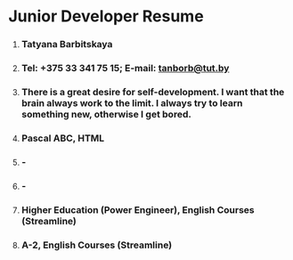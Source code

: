 # Junior Developer Resume
1. ### Tatyana Barbitskaya
1. ### Tel: +375 33 341 75 15; E-mail: tanborb@tut.by
1. ### There is a great desire for self-development. I want that the brain always work to the limit. I always try to learn something new, otherwise I get bored.
1. ### Pascal ABC, HTML
1. ### -  
1. ### - 
1. ### Higher Education (Power Engineer), English Courses (Streamline)
1. ### A-2, English Courses (Streamline)